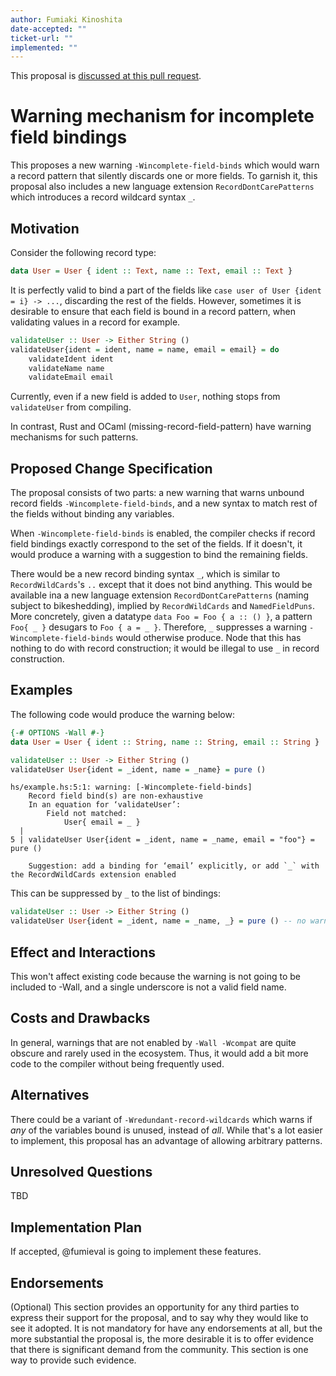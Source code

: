 ```yaml
---
author: Fumiaki Kinoshita
date-accepted: ""
ticket-url: ""
implemented: ""
---
```


This proposal is [discussed at this pull request](https://github.com/ghc-proposals/ghc-proposals/pull/494).

# Warning mechanism for incomplete field bindings

This proposes a new warning `-Wincomplete-field-binds` which would warn a record pattern that silently discards one or more fields.
To garnish it, this proposal also includes a new language extension `RecordDontCarePatterns` which introduces a record wildcard syntax `_`.

## Motivation

Consider the following record type:

```haskell
data User = User { ident :: Text, name :: Text, email :: Text }
```

It is perfectly valid to bind a part of the fields like `case user of User {ident = i} -> ...`, discarding the rest of the fields.
However, sometimes it is desirable to ensure that each field is bound in a record pattern, when validating values in a record for example.

```haskell
validateUser :: User -> Either String ()
validateUser{ident = ident, name = name, email = email} = do
    validateIdent ident
    validateName name
    validateEmail email
```

Currently, even if a new field is added to `User`, nothing stops from `validateUser` from compiling.

In contrast, Rust and OCaml (missing-record-field-pattern) have warning mechanisms for such patterns.

## Proposed Change Specification

The proposal consists of two parts: a new warning that warns unbound record fields `-Wincomplete-field-binds`, and a new syntax to match rest of the fields without binding any variables.

When `-Wincomplete-field-binds` is enabled, the compiler checks if record field bindings exactly correspond to the set of the fields. If it doesn't, it would produce a warning with a suggestion to bind the remaining fields.

There would be a new record binding syntax `_`, which is similar to `RecordWildCards`'s `..` except that it does not bind anything. This would be available ina a new language extension `RecordDontCarePatterns` (naming subject to bikeshedding), implied by `RecordWildCards` and `NamedFieldPuns`.
More concretely, given a datatype `data Foo = Foo { a :: () }`, a pattern `Foo{ _ }` desugars to `Foo { a = _ }`. Therefore, `_` suppresses a warning `-Wincomplete-field-binds` would otherwise produce.
Node that this has nothing to do with record construction; it would be illegal to use `_` in record construction.

## Examples

The following code would produce the warning below:

```haskell
{-# OPTIONS -Wall #-}
data User = User { ident :: String, name :: String, email :: String }

validateUser :: User -> Either String ()
validateUser User{ident = _ident, name = _name} = pure ()
```

```
hs/example.hs:5:1: warning: [-Wincomplete-field-binds]
    Record field bind(s) are non-exhaustive
    In an equation for ‘validateUser’:
        Field not matched:
            User{ email = _ }
  |
5 | validateUser User{ident = _ident, name = _name, email = "foo"} = pure ()

    Suggestion: add a binding for ‘email’ explicitly, or add `_` with the RecordWildCards extension enabled
```

This can be suppressed by `_` to the list of bindings:

```haskell
validateUser :: User -> Either String ()
validateUser User{ident = _ident, name = _name, _} = pure () -- no warnings!
```

## Effect and Interactions

This won't affect existing code because the warning is not going to be included to -Wall, and a single underscore is not a valid field name.

## Costs and Drawbacks

In general, warnings that are not enabled by `-Wall -Wcompat` are quite obscure and rarely used in the ecosystem. Thus, it would add a bit more code to the compiler without being frequently used.

## Alternatives

There could be a variant of `-Wredundant-record-wildcards` which warns if *any* of the variables bound is unused, instead of *all*.
While that's a lot easier to implement, this proposal has an advantage of allowing arbitrary patterns.

## Unresolved Questions

TBD

## Implementation Plan

If accepted, @fumieval is going to implement these features.

## Endorsements

(Optional) This section provides an opportunity for any third parties to express their
support for the proposal, and to say why they would like to see it adopted.
It is not mandatory for have any endorsements at all, but the more substantial
the proposal is, the more desirable it is to offer evidence that there is
significant demand from the community.  This section is one way to provide
such evidence.

